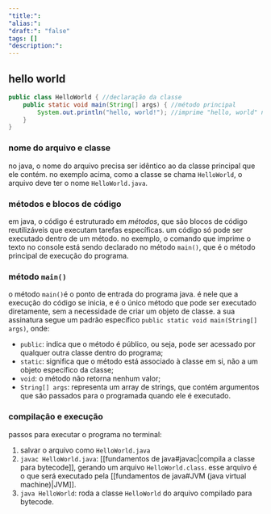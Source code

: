 ```yaml
---
"title:": 
"alias:": 
"draft:": "false"
tags: []
"description:":
---
```

## hello world

```java
public class HelloWorld { //declaração da classe
	public static void main(String[] args) { //método principal
		System.out.println("hello, world!"); //imprime "hello, world" no console
	}
}
```

### nome do arquivo e classe
no java, o nome do arquivo precisa ser idêntico ao da classe principal que ele contém. no exemplo acima, como a classe se chama `HelloWorld`, o arquivo deve ter o nome `HelloWorld.java`.

### métodos e blocos de código
em java, o código é estruturado em  *métodos*, que são blocos de código reutilizáveis que executam tarefas específicas. um código só pode ser executado dentro de um método. no exemplo, o comando que imprime o texto no console está sendo declarado no método `main()`, que é o método principal de execução do programa.

### método `main()`
o método `main()`é o ponto de entrada do programa java. é nele que a execução do código se inicia, e é o único método que pode ser executado diretamente, sem a necessidade de criar um objeto de classe. a sua assinatura segue um padrão específico `public static void main(String[] args)`, onde:
- `public`: indica que o método é público, ou seja, pode ser acessado por qualquer outra classe dentro do programa;
- `static`: significa que o método está associado à classe em si, não a um objeto específico da classe;
- `void`: o método não retorna nenhum valor;
- `String[] args`: representa um array de strings, que contém argumentos que são passados para o programada quando ele é executado.

### compilação e execução
passos para executar o programa no terminal:
1. salvar o arquivo como `HelloWorld.java`
2. `javac HelloWorld.java`: [[fundamentos de java#javac|compila a classe para bytecode]], gerando um arquivo `HelloWorld.class`. esse arquivo é o que será executado pela [[fundamentos de java#JVM (java virtual machine)|JVM]].
3. `java HelloWorld`: roda a classe `HelloWorld` do arquivo compilado para bytecode.